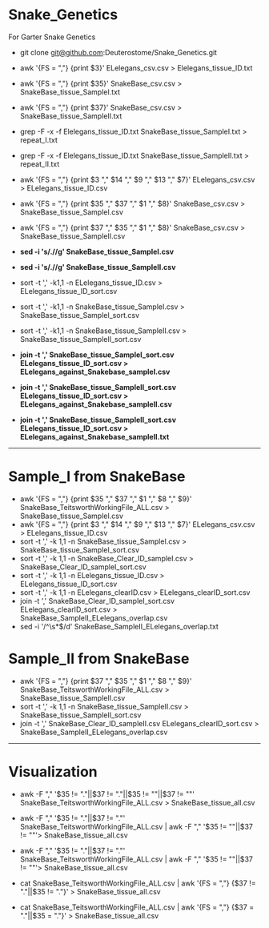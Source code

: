 # Snake_Genetics
For Garter Snake Genetics

- git clone git@github.com:Deuterostome/Snake_Genetics.git
- awk '{FS = ","} {print $3}' ELelegans_csv.csv > Elelegans_tissue_ID.txt
- awk '{FS = ","} {print $35}' SnakeBase_csv.csv > SnakeBase_tissue_SampleI.txt
- awk '{FS = ","} {print $37}' SnakeBase_csv.csv > SnakeBase_tissue_SampleII.txt
- grep -F -x -f Elelegans_tissue_ID.txt SnakeBase_tissue_SampleI.txt > repeat_I.txt
- grep -F -x -f Elelegans_tissue_ID.txt SnakeBase_tissue_SampleII.txt > repeat_II.txt

- awk '{FS = ","} {print $3 "," $14 "," $9 "," $13 "," $7}' ELelegans_csv.csv > ELelegans_tissue_ID.csv
- awk '{FS = ","} {print $35 "," $37 "," $1 "," $8}' SnakeBase_csv.csv > SnakeBase_tissue_SampleI.csv
- awk '{FS = ","} {print $37 "," $35 "," $1 "," $8}' SnakeBase_csv.csv > SnakeBase_tissue_SampleII.csv
- **sed -i 's/.//g' SnakeBase_tissue_SampleI.csv**
- **sed -i 's/.//g' SnakeBase_tissue_SampleII.csv**
- sort -t ',' -k1,1 -n ELelegans_tissue_ID.csv > ELelegans_tissue_ID_sort.csv
- sort -t ',' -k1,1 -n SnakeBase_tissue_SampleI.csv > SnakeBase_tissue_SampleI_sort.csv
- sort -t ',' -k1,1 -n SnakeBase_tissue_SampleII.csv > SnakeBase_tissue_SampleII_sort.csv
- **join -t ',' SnakeBase_tissue_SampleI_sort.csv ELelegans_tissue_ID_sort.csv > ELelegans_against_Snakebase_sampleI.csv**
- **join -t ',' SnakeBase_tissue_SampleII_sort.csv ELelegans_tissue_ID_sort.csv > ELelegans_against_Snakebase_sampleII.csv**
- **join -t ',' SnakeBase_tissue_SampleII_sort.csv ELelegans_tissue_ID_sort.csv > ELelegans_against_Snakebase_sampleII.txt**
____________________________________________________________________________________________________________________________

# Sample_I from SnakeBase
- awk '{FS = ","} {print $35 "," $37 "," $1 "," $8 "," $9}' SnakeBase_TeitsworthWorkingFile_ALL.csv > SnakeBase_tissue_SampleI.csv
- awk '{FS = ","} {print $3 "," $14 "," $9 "," $13 "," $7}' ELelegans_csv.csv > ELelegans_tissue_ID.csv
- sort -t ',' -k 1,1 -n SnakeBase_tissue_SampleI.csv > SnakeBase_tissue_SampleI_sort.csv
- sort -t ',' -k 1,1 -n SnakeBase_Clear_ID_sampleI.csv > SnakeBase_Clear_ID_sampleI_sort.csv
- sort -t ',' -k 1,1 -n ELelegans_tissue_ID.csv > ELelegans_tissue_ID_sort.csv
- sort -t ',' -k 1,1 -n ELelegans_clearID.csv > ELelegans_clearID_sort.csv
- join -t ',' SnakeBase_Clear_ID_sampleI_sort.csv ELelegans_clearID_sort.csv > SnakeBase_SampleII_ELelegans_overlap.csv
- sed -i '/^\s*$/d' SnakeBase_SampleII_ELelegans_overlap.txt

# Sample_II from SnakeBase
- awk '{FS = ","} {print $37 "," $35 "," $1 "," $8 "," $9}' SnakeBase_TeitsworthWorkingFile_ALL.csv > SnakeBase_tissue_SampleII.csv
- sort -t ',' -k 1,1 -n SnakeBase_tissue_SampleII.csv > SnakeBase_tissue_SampleII_sort.csv
- join -t ',' SnakeBase_Clear_ID_sampleII.csv ELelegans_clearID_sort.csv > SnakeBase_SampleII_ELelegans_overlap.csv
____________________________________________________________________________________________________________________________
# Visualization
- awk -F "," '$35 != "."||$37 != "."||$35 != ""||$37 != ""' SnakeBase_TeitsworthWorkingFile_ALL.csv > SnakeBase_tissue_all.csv
- awk -F "," '$35 != "."||$37 != "."' SnakeBase_TeitsworthWorkingFile_ALL.csv | awk -F "," '$35 != ""||$37 != ""'> SnakeBase_tissue_all.csv
- awk -F "," '$35 != "."||$37 != "."' SnakeBase_TeitsworthWorkingFile_ALL.csv | awk -F "," '$35 != ""||$37 != ""'> SnakeBase_tissue_all.csv


- cat SnakeBase_TeitsworthWorkingFile_ALL.csv | awk '{FS = ","} {$37 != "."||$35 != "."}' > SnakeBase_tissue_all.csv
- cat SnakeBase_TeitsworthWorkingFile_ALL.csv | awk '{FS = ","} {$37 = "."||$35 = "."}' > SnakeBase_tissue_all.csv
